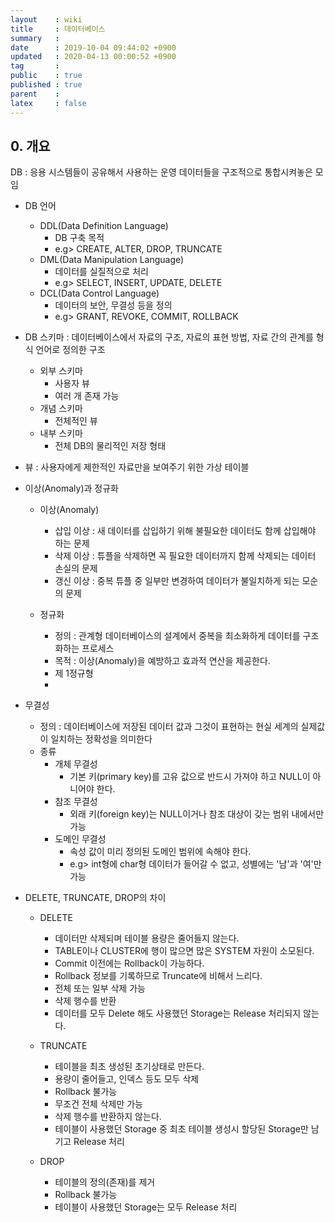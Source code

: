 ```yaml
---
layout    : wiki
title     : 데이터베이스
summary   : 
date      : 2019-10-04 09:44:02 +0900
updated   : 2020-04-13 00:00:52 +0900
tag       : 
public    : true
published : true
parent    : 
latex     : false
---
```


## 0. 개요
DB : 응용 시스템들이 공유해서 사용하는 운영 데이터들을 구조적으로 통합시켜놓은 모임


- DB 언어
	- DDL(Data Definition Language)
		- DB 구축 목적
		- e.g> CREATE, ALTER, DROP, TRUNCATE
	- DML(Data Manipulation Language)
		- 데이터를 실질적으로 처리
		- e.g> SELECT, INSERT, UPDATE, DELETE
	- DCL(Data Control Language)
		- 데이터의 보안, 무결성 등을 정의
		- e.g> GRANT, REVOKE, COMMIT, ROLLBACK
 

- DB 스키마 : 데이터베이스에서 자료의 구조, 자료의 표현 방법, 자료 간의 관계를 형식 언어로 정의한 구조
	- 외부 스키마
		- 사용자 뷰
		- 여러 개 존재 가능
	- 개념 스키마
		- 전체적인 뷰
	- 내부 스키마
		- 전체 DB의 물리적인 저장 형태

- 뷰 : 사용자에게 제한적인 자료만을 보여주기 위한 가상 테이블

- 이상(Anomaly)과 정규화
	- 이상(Anomaly)
		- 삽입 이상 : 새 데이터를 삽입하기 위해 불필요한 데이터도 함께 삽입해야 하는 문제
		- 삭제 이상 : 튜플을 삭제하면 꼭 필요한 데이터까지 함께 삭제되는 데이터 손실의 문제
		- 갱신 이상 : 중복 튜플 중 일부만 변경하여 데이터가 불일치하게 되는 모순의 문제

	- 정규화
		- 정의 : 관계형 데이터베이스의 설계에서 중복을 최소화하게 데이터를 구조화하는 프로세스
		- 목적 : 이상(Anomaly)을 예방하고 효과적 연산을 제공한다.
		- 제 1정규형
		- 
- 무결성
	- 정의 : 데이터베이스에 저장된 데이터 값과 그것이 표현하는 현실 세계의 실제값이 일치하는 정확성을 의미한다
	- 종류
		- 개체 무결성
			- 기본 키(primary key)를 고유 값으로 반드시 가져야 하고 NULL이 아니어야 한다.
		- 참조 무결성
			- 외래 키(foreign key)는 NULL이거나 참조 대상이 갖는 범위 내에서만 가능
		- 도메인 무결성
			- 속성 값이 미리 정의된 도메인 범위에 속해야 한다.
			- e.g> int형에 char형 데이터가 들어갈 수 없고, 성별에는 '남'과 '여'만 가능


- DELETE, TRUNCATE, DROP의 차이
	- DELETE
		- 데이터만 삭제되며 테이블 용량은 줄어들지 않는다.
		- TABLE이나 CLUSTER에 행이 많으면 많은 SYSTEM 자원이 소모된다.
		- Commit 이전에는 Rollback이 가능하다.
		- Rollback 정보를 기록하므로 Truncate에 비해서 느리다.
		- 전체 또는 일부 삭제 가능
		- 삭제 행수를 반환
		- 데이터를 모두 Delete 해도 사용했던 Storage는 Release 처리되지 않는다.

	- TRUNCATE
		- 테이블을 최초 생성된 초기상태로 만든다.
		- 용량이 줄어들고, 인덱스 등도 모두 삭제
		- Rollback 불가능
		- 무조건 전체 삭제만 가능
		- 삭제 행수를 반환하지 않는다.
		- 테이블이 사용했던 Storage 중 최초 테이블 생성시 할당된 Storage만 남기고 Release 처리

	- DROP
		- 테이블의 정의(존재)를 제거
		- Rollback 불가능
		- 테이블이 사용했던 Storage는 모두 Release 처리


